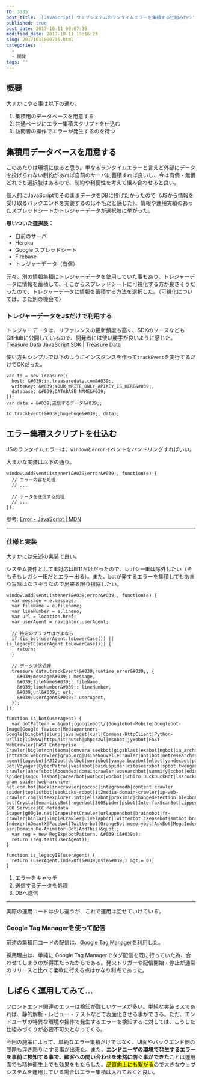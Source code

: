 ```yaml
---
ID: 3335
post_title: '[JavaScript] ウェブシステムのランタイムエラーを集積する仕組み作り'
published: true
post_date: 2017-10-11 00:07:36
modified_date: 2017-10-11 13:16:23
slug: 20171011000736.html
categories: |
  -
  - 開発
tags: ""
---
```

## 概要
大まかにやる事は以下の通り。

1. 集積用のデータベースを用意する
2. 共通ページにエラー集積スクリプトを仕込む
3. 訪問者の操作でエラーが発生するのを待つ

<!--more-->

## 集積用データベースを用意する
このあたりは環境に依ると思う。単なるランタイムエラーと言えど外部にデータを投げられない制約があれば自前のサーバに蓄積すれば良いし、今は有償・無償どれでも選択肢はあるので、制約や利便性を考えて組み合わせると良い。

個人的にJavaScriptでそのままデータをDBに投げたかったので（JSから情報を受け取るバックエンドを実装するのは不毛だと感じた）、情報や運用実績のあったスプレッドシートかトレジャーデータが選択肢に挙がった。

**思いついた選択肢：**

* 自前のサーバ
* Heroku
* Google スプレッドシート
* Firebase
* トレジャーデータ（有償）

元々、別の情報集積にトレジャーデータを使用していた事もあり、トレジャーデータに情報を蓄積して、そこからスプレッドシートに可視化する方が良さそうだったので、トレジャーデータに情報を蓄積する方法を選択した。（可視化については、また別の機会で）

### トレジャーデータをJSだけで利用する
トレジャーデータは、リファレンスの更新頻度も高く、SDKのソースなどもGitHubに公開しているので、開発者には使い勝手が良いように感じた。
[Treasure Data JavaScript SDK | Treasure Data](https://docs.treasuredata.com/articles/javascript-sdk)

使い方もシンプルで以下のようにインスタンスを作って`trackEvent`を実行するだけでOKだった。
```language-js
var td = new Treasure({
  host: &#039;in.treasuredata.com&#039;,
  writeKey: &#039;YOUR_WRITE_ONLY_APIKEY_IS_HERE&#039;,
  database: &#039;DATABASE_NAME&#039;
});
var data = &#039;送信するデータ&#039;;

td.trackEvent(&#039;hogehoge&#039;, data);
```


## エラー集積スクリプトを仕込む
JSのランタイムエラーは、`window`の`error`イベントをハンドリングすればいい。

大まかな実装は以下の通り。

```language-js
window.addEventListener(&#039;error&#039;, function(e) {
  // エラー内容を処理
  // ...

  // データを送信する処理
  // ...
});
```

参考: [Error - JavaScript | MDN](https://developer.mozilla.org/ja/docs/Web/JavaScript/Reference/Global_Objects/Error)

---

### 仕様と実装
大まかには先述の実装で良い。

システム要件としてIE対応はIE11だけだったので、レガシーIEは除外したい（そもそもレガシーIEだとエラー出る）。また、botが発するエラーを集積してもあまり旨味はなさそうなので出来る限り排除したい。

```language-js
window.addEventListener(&#039;error&#039;, function(e) {
  var message = e.message;
  var fileName = e.filename;
  var lineNumber = e.lineno;
  var url = location.href;
  var userAgent = navigator.userAgent;

  // 特定のブラウザはさよなら
  if (is_bot(userAgent.toLowerCase()) || is_legacyIE(userAgent.toLowerCase())) {
    return;
  }

  // データ送信処理
  treasure_data.trackEvent(&#039;runtime_error&#039;, {
    &#039;message&#039;: message,
    &#039;fileName&#039;: fileName,
    &#039;lineNumber&#039;: lineNumber,
    &#039;url&#039;: url,
    &#039;userAgent&#039;: userAgent,
  });
});

function is_bot(userAgent) {
  var botPattern = &quot;(googlebot\/|Googlebot-Mobile|Googlebot-Image|Google favicon|Mediapartners-Google|bingbot|slurp|java|wget|curl|Commons-HttpClient|Python-urllib|libwww|httpunit|nutch|phpcrawl|msnbot|jyxobot|FAST-WebCrawler|FAST Enterprise Crawler|biglotron|teoma|convera|seekbot|gigablast|exabot|ngbot|ia_archiver|GingerCrawler|webmon |httrack|webcrawler|grub.org|UsineNouvelleCrawler|antibot|netresearchserver|speedy|fluffy|bibnum.bnf|findlink|msrbot|panscient|yacybot|AISearchBot|IOI|ips-agent|tagoobot|MJ12bot|dotbot|woriobot|yanga|buzzbot|mlbot|yandexbot|purebot|Linguee Bot|Voyager|CyberPatrol|voilabot|baiduspider|citeseerxbot|spbot|twengabot|postrank|turnitinbot|scribdbot|page2rss|sitebot|linkdex|Adidxbot|blekkobot|ezooms|dotbot|Mail.RU_Bot|discobot|heritrix|findthatfile|europarchive.org|NerdByNature.Bot|sistrix crawler|ahrefsbot|Aboundex|domaincrawler|wbsearchbot|summify|ccbot|edisterbot|seznambot|ec2linkfinder|gslfbot|aihitbot|intelium_bot|facebookexternalhit|yeti|RetrevoPageAnalyzer|lb-spider|sogou|lssbot|careerbot|wotbox|wocbot|ichiro|DuckDuckBot|lssrocketcrawler|drupact|webcompanycrawler|acoonbot|openindexspider|gnam gnam spider|web-archive-net.com.bot|backlinkcrawler|coccoc|integromedb|content crawler spider|toplistbot|seokicks-robot|it2media-domain-crawler|ip-web-crawler.com|siteexplorer.info|elisabot|proximic|changedetection|blexbot|arabot|WeSEE:Search|niki-bot|CrystalSemanticsBot|rogerbot|360Spider|psbot|InterfaxScanBot|Lipperhey SEO Service|CC Metadata Scaper|g00g1e.net|GrapeshotCrawler|urlappendbot|brainobot|fr-crawler|binlar|SimpleCrawler|Livelapbot|Twitterbot|cXensebot|smtbot|bnf.fr_bot|A6-Indexer|ADmantX|Facebot|Twitterbot|OrangeBot|memorybot|AdvBot|MegaIndex|SemanticScholarBot|ltx71|nerdybot|xovibot|BUbiNG|Qwantify|archive.org_bot|Applebot|TweetmemeBot|crawler4j|findxbot|SemrushBot|yoozBot|lipperhey|y!j-asr|Domain Re-Animator Bot|AddThis)&quot;;
  var reg = new RegExp(botPattern, &#039;i&#039;);
  return (reg.test(userAgent));
}

function is_legacyIE(userAgent) {
  return (userAgent.indexOf(&#039;msie&#039;) &gt;= 0);
}
```

1. エラーをキャッチ
2. 送信するデータを処理
3. DBへ送信

---

実際の運用コードは少し違うが、これで運用は回せていけている。


### Google Tag Managerを使って配信

前述の集積用コードの配信は、[Google Tag Manager](https://www.google.com/analytics/tag-manager/)を利用した。

採用理由は、単純に Google Tag Managerでタグ配信を既に行っていた為、合わせてしまうのが得策だったからである。発火トリガーや配信開始・停止が通常のリリースと比べて柔軟に行える点はかなり利点であった。


## しばらく運用してみて…

フロントエンド関連のエラーは検知が難しいケースが多い。単純な実装ミスであれば、静的解析・レビュー・テストなどで表面化させる事ができる。ただ、エンドユーザの特異な環境や操作で発生するエラーを検知するに対しては、こうした仕組みづくりが必要不可欠となってくる。

今回の施策によって、単純なエラー集積だけではなく、UI面やバックエンド側の問題も浮き彫りにする事が出来た。また、**エンドユーザの環境で発生するエラーを事前に検知する事で、顧客への問い合わせを未然に防ぐ事ができた**ことは運用面でも精神衛生上でも効果をもたらした。<mark>品質向上にも繋がる</mark>ので大きなウェブシステムを運用している場合はエラー集積は入れておくと良い。